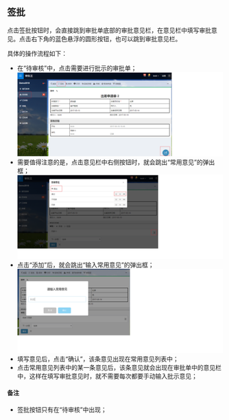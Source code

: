## 签批
点击签批按钮时，会直接跳到审批单底部的审批意见栏，在意见栏中填写审批意见。点击右下角的蓝色悬浮的圆形按钮，也可以跳到审批意见栏。

具体的操作流程如下：
- 在“待审核”中，点击需要进行批示的审批单；
![](images/签批1.png)
- 需要值得注意的是，点击意见栏中右侧按钮时，就会跳出“常用意见”的弹出框；
![](images/签批2.png)
- 点击“添加”后，就会跳出“输入常用意见”的弹出框；
![](images/签批3.png)
- 填写意见后，点击“确认”，该条意见出现在常用意见列表中；
- 点击常用意见列表中的某一条意见后，该条意见就会出现在审批单中的意见栏中，这样在填写审批意见时，就不需要每次都要手动输入批示意见；

#### 备注
- 签批按钮只有在“待审核”中出现；

